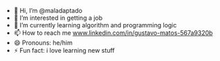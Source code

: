 - 👋 Hi, I’m @maladaptado
- 👀 I’m interested in getting a job  
- 🌱 I’m currently learning algorithm and programming logic
- 📫 How to reach me www.linkedin.com/in/gustavo-matos-567a9320b
- 😄 Pronouns: he/him
- ⚡ Fun fact: i love learning new stuff

<!---
maladaptado/maladaptado is a ✨ special ✨ repository because its `README.md` (this file) appears on your GitHub profile.
You can click the Preview link to take a look at your changes.
--->
